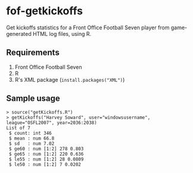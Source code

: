 # fof-getkickoffs
Get kickoffs statistics for a Front Office Football Seven player from game-generated HTML log files, using R.

## Requirements
1. Front Office Football Seven
2. R
3. R's XML package (`install.packages("XML")`)

## Sample usage
    > source("getKickoffs.R")
    > getKickoffs("Harvey Soward", user="windowsusername", league="OSFL2007", year=2036:2038)
    List of 7
     $ count: int 346
     $ mean : num 66.8
     $ sd   : num 7.02
     $ ge60 : num [1:2] 278 0.803
     $ ge65 : num [1:2] 220 0.636
     $ le55 : num [1:2] 28 0.0809
     $ le50 : num [1:2] 7 0.0202
